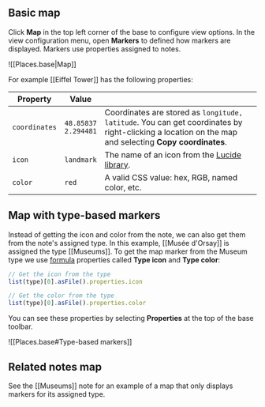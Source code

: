 ## Basic map

Click **Map** in the top left corner of the base to configure view options. In the view configuration menu, open **Markers** to defined how markers are displayed. Markers use properties assigned to notes.

![[Places.base|Map]]

For example [[Eiffel Tower]] has the following properties:

| Property      | Value                    |                                                                                                                                                      |
| ------------- | ------------------------ | ---------------------------------------------------------------------------------------------------------------------------------------------------- |
| `coordinates` | `48.85837`<br>`2.294481` | Coordinates are stored as `longitude, latitude`. You can get coordinates by right-clicking a location on the map and selecting **Copy coordinates**. |
| `icon`        | `landmark`               | The name of an icon from the [Lucide library](https://lucide.dev/).                                                                                  |
| `color`       | `red`                    | A valid CSS value: hex, RGB, named color, etc.                                                                                                       |

## Map with type-based markers

Instead of getting the icon and color from the note, we can also get them from the note's assigned type. In this example, [[Musée d'Orsay]] is assigned the type [[Museums]]. To get the map marker from the Museum type we use [formula](https://help.obsidian.md/bases/functions) properties called **Type icon** and **Type color**:

```js
// Get the icon from the type
list(type)[0].asFile().properties.icon

// Get the color from the type
list(type)[0].asFile().properties.color
```

You can see these properties by selecting **Properties** at the top of the base toolbar.

![[Places.base#Type-based markers]]

## Related notes map

See the [[Museums]] note for an example of a map that only displays markers for its assigned type.
